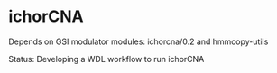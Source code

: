 # ichorCNA

Depends on GSI modulator modules: ichorcna/0.2 and hmmcopy-utils

Status: Developing a WDL workflow to run ichorCNA

